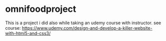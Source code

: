 # omnifoodproject
This is a project i did also while taking an udemy course with instructor.
see course: https://www.udemy.com/design-and-develop-a-killer-website-with-html5-and-css3/
